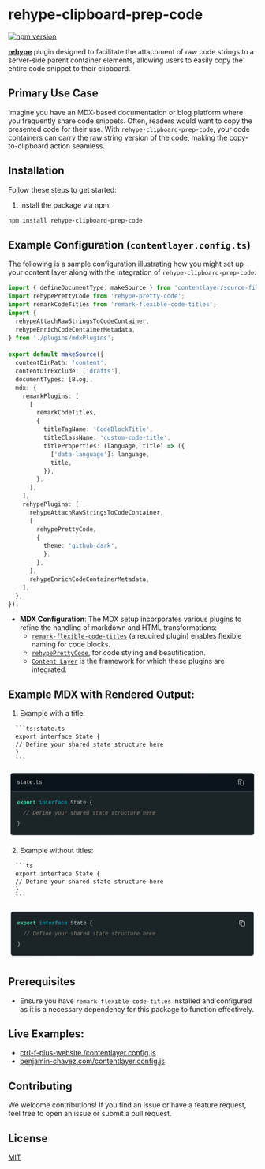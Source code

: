 
# rehype-clipboard-prep-code

[![npm version](https://badge.fury.io/js/rehype-clipboard-prep-code.svg)](https://www.npmjs.com/package/rehype-clipboard-prep-code)


**[rehype](https://github.com/rehypejs/rehype)** plugin designed to facilitate the attachment of raw code strings to a server-side parent container elements, allowing users to easily copy the entire code snippet to their clipboard.

## Primary Use Case

Imagine you have an MDX-based documentation or blog platform where you frequently share code snippets. Often, readers would want to copy the presented code for their use. With `rehype-clipboard-prep-code`, your code containers can carry the raw string version of the code, making the copy-to-clipboard action seamless.


## Installation

Follow these steps to get started:

1. Install the package via npm:
```bash
npm install rehype-clipboard-prep-code
```


## Example Configuration (`contentlayer.config.ts`)

The following is a sample configuration illustrating how you might set up your content layer along with the integration of `rehype-clipboard-prep-code`:

```typescript
import { defineDocumentType, makeSource } from 'contentlayer/source-files';
import rehypePrettyCode from 'rehype-pretty-code';
import remarkCodeTitles from 'remark-flexible-code-titles';
import {
  rehypeAttachRawStringsToCodeContainer,
  rehypeEnrichCodeContainerMetadata,
} from './plugins/mdxPlugins';

export default makeSource({
  contentDirPath: 'content',
  contentDirExclude: ['drafts'],
  documentTypes: [Blog],
  mdx: {
    remarkPlugins: [
      [
        remarkCodeTitles,
        {
          titleTagName: 'CodeBlockTitle',
          titleClassName: 'custom-code-title',
          titleProperties: (language, title) => ({
            ['data-language']: language,
            title,
          }),
        },
      ],
    ],
    rehypePlugins: [
      rehypeAttachRawStringsToCodeContainer,
      [
        rehypePrettyCode,
        {
          theme: 'github-dark',
          },
        },
      ],
      rehypeEnrichCodeContainerMetadata,
    ],
  },
});
```


- **MDX Configuration**: The MDX setup incorporates various plugins to refine the handling of markdown and HTML transformations:
  - [`remark-flexible-code-titles`](https://github.com/ipikuka/remark-flexible-code-titles) (a required plugin) enables flexible naming for code blocks.
  - [`rehypePrettyCode`](https://github.com/atomiks/rehype-pretty-code), for code styling and beautification.
  - [`Content Layer`](https://contentlayer.dev/) is the framework for which these plugins are integrated.


 ## Example MDX with Rendered Output:

  1. Example with a title:
  ```
    ```ts:state.ts
    export interface State {
    // Define your shared state structure here
    }
    ```
  ```

  <p align="center">
    <img src="assets/rendered-example-with-title.png" alt="Demo GIF">
  </p>

  2. Example without titles:
  ```
    ```ts
    export interface State {
    // Define your shared state structure here
    }
    ```
  ```

  <p align="center">
    <img src="assets/rendered-example-without-title.png" alt="Demo GIF">
  </p>


## Prerequisites

- Ensure you have `remark-flexible-code-titles` installed and configured as it is a necessary dependency for this package to function effectively.


## Live Examples:

- [ctrl-f-plus-website
/contentlayer.config.js](https://github.com/ctrl-f-plus/ctrl-f-plus-website/blob/master/contentlayer.config.js)
- [benjamin-chavez.com/contentlayer.config.js](https://github.com/benjamin-chavez/benjamin-chavez.com/blob/master/contentlayer.config.js)

## Contributing

We welcome contributions! If you find an issue or have a feature request, feel free to open an issue or submit a pull request.


## License

[MIT](https://github.com/benjamin-chavez/rehype-clipboard-prep-code/blob/master/LICENSE)
